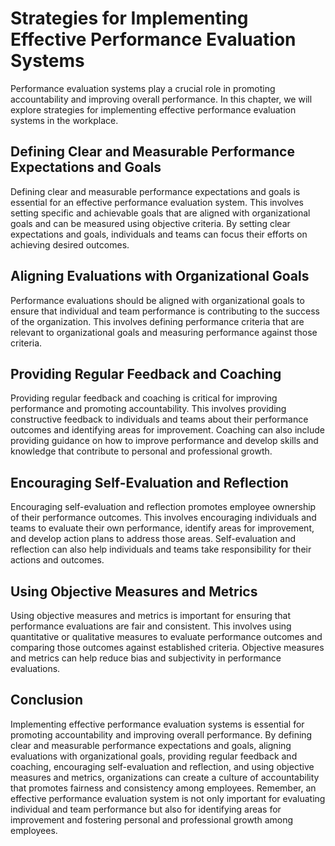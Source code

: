 Strategies for Implementing Effective Performance Evaluation Systems
============================================================================================================================

Performance evaluation systems play a crucial role in promoting accountability and improving overall performance. In this chapter, we will explore strategies for implementing effective performance evaluation systems in the workplace.

Defining Clear and Measurable Performance Expectations and Goals
----------------------------------------------------------------

Defining clear and measurable performance expectations and goals is essential for an effective performance evaluation system. This involves setting specific and achievable goals that are aligned with organizational goals and can be measured using objective criteria. By setting clear expectations and goals, individuals and teams can focus their efforts on achieving desired outcomes.

Aligning Evaluations with Organizational Goals
----------------------------------------------

Performance evaluations should be aligned with organizational goals to ensure that individual and team performance is contributing to the success of the organization. This involves defining performance criteria that are relevant to organizational goals and measuring performance against those criteria.

Providing Regular Feedback and Coaching
---------------------------------------

Providing regular feedback and coaching is critical for improving performance and promoting accountability. This involves providing constructive feedback to individuals and teams about their performance outcomes and identifying areas for improvement. Coaching can also include providing guidance on how to improve performance and develop skills and knowledge that contribute to personal and professional growth.

Encouraging Self-Evaluation and Reflection
------------------------------------------

Encouraging self-evaluation and reflection promotes employee ownership of their performance outcomes. This involves encouraging individuals and teams to evaluate their own performance, identify areas for improvement, and develop action plans to address those areas. Self-evaluation and reflection can also help individuals and teams take responsibility for their actions and outcomes.

Using Objective Measures and Metrics
------------------------------------

Using objective measures and metrics is important for ensuring that performance evaluations are fair and consistent. This involves using quantitative or qualitative measures to evaluate performance outcomes and comparing those outcomes against established criteria. Objective measures and metrics can help reduce bias and subjectivity in performance evaluations.

Conclusion
----------

Implementing effective performance evaluation systems is essential for promoting accountability and improving overall performance. By defining clear and measurable performance expectations and goals, aligning evaluations with organizational goals, providing regular feedback and coaching, encouraging self-evaluation and reflection, and using objective measures and metrics, organizations can create a culture of accountability that promotes fairness and consistency among employees. Remember, an effective performance evaluation system is not only important for evaluating individual and team performance but also for identifying areas for improvement and fostering personal and professional growth among employees.
